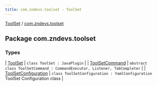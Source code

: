 ```yaml
---
title: com.zndevs.toolset - ToolSet
---
```


[ToolSet](../index.html) / [com.zndevs.toolset](./index.html)

## Package com.zndevs.toolset

### Types

| [ToolSet](-tool-set/index.html) | `class ToolSet : JavaPlugin` |
| [ToolSetCommand](-tool-set-command/index.html) | `abstract class ToolSetCommand : CommandExecutor, Listener, TabCompleter` |
| [ToolSetConfiguration](-tool-set-configuration/index.html) | `class ToolSetConfiguration : YamlConfiguration`<br>ToolSet Configuration class |


